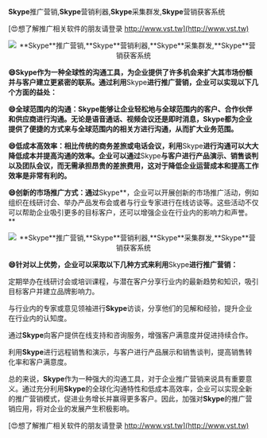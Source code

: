 **Skype**推广营销,**Skype**营销利器,**Skype**采集群发,**Skype**营销获客系统

[😍想了解推广相关软件的朋友请登录 http://www.vst.tw](http://www.vst.tw)

 <center><img src="https://vst.tw/MP4/tuiguang/png/7.png" alt="**Skype**推广营销,**Skype**营销利器,**Skype**采集群发,**Skype**营销获客系统"></center>

**😄**Skype**作为一种全球性的沟通工具，为企业提供了许多机会来扩大其市场份额并与客户建立更紧密的联系。通过利用**Skype**进行推广营销，企业可以实现以下几个方面的益处：**

**😄全球范围内的沟通：**Skype**能够让企业轻松地与全球范围内的客户、合作伙伴和供应商进行沟通。无论是语音通话、视频会议还是即时消息，**Skype**都为企业提供了便捷的方式来与全球范围内的相关方进行沟通，从而扩大业务范围。**

**😄低成本高效率：相比传统的商务差旅或电话会议，利用**Skype**进行沟通可以大大降低成本并提高沟通的效率。企业可以通过**Skype**与客户进行产品演示、销售谈判以及团队会议，而无需承担昂贵的差旅费用，这对于降低企业运营成本和提高工作效率是非常有利的。**

**😄创新的市场推广方式：通过**Skype**，企业可以开展创新的市场推广活动，例如组织在线研讨会、举办产品发布会或者与行业专家进行在线访谈等。这些活动不仅可以帮助企业吸引更多的目标客户，还可以增强企业在行业内的影响力和声誉。**

 <center><img src="https://vst.tw/MP4/tuiguang/png/6.png" alt="**Skype**推广营销,**Skype**营销利器,**Skype**采集群发,**Skype**营销获客系统"></center>

**😄针对以上优势，企业可以采取以下几种方式来利用**Skype**进行推广营销：**

定期举办在线研讨会或培训课程，与潜在客户分享行业内的最新趋势和知识，吸引目标客户并建立品牌影响力。

与行业内的专家或意见领袖进行**Skype**访谈，分享他们的见解和经验，提升企业在行业内的认知度。

通过**Skype**向客户提供在线支持和咨询服务，增强客户满意度并促进持续合作。

利用**Skype**进行远程销售和演示，与客户进行产品展示和销售谈判，提高销售转化率和客户满意度。

总的来说，**Skype**作为一种强大的沟通工具，对于企业推广营销来说具有重要意义。通过充分利用**Skype**的全球化沟通特性和低成本高效率，企业可以实现全新的推广营销模式，促进业务增长并赢得更多客户。因此，加强对**Skype**的推广营销应用，将对企业的发展产生积极影响。

[😍想了解推广相关软件的朋友请登录 http://www.vst.tw](http://www.vst.tw)



